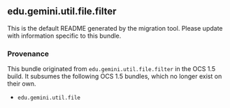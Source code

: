 
## edu.gemini.util.file.filter

This is the default README generated by the migration tool. Please update with information specific to this bundle.

### Provenance

This bundle originated from `edu.gemini.util.file.filter` in the OCS 1.5 build. It subsumes the following OCS 1.5 bundles, which no longer exist on their own.
 
- `edu.gemini.util.file`